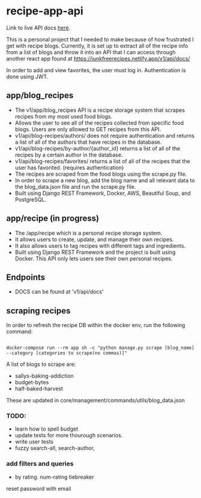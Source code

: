 # recipe-app-api

Link to live API docs [here](https://junkfreerecipes.netlify.app/v1/api/docs/).

This is a personal project that I needed to make because of how frustrated I get with recipe blogs. Currently, it is set up to extract all of the recipe info from a list of blogs and throw it into an API that I can access through another react app found at https://junkfreerecipes.netlify.app/v1/api/docs/

In order to add and view favorites, the user must log in. Authentication is done using JWT.

## app/blog_recipes

- The v1/app/blog_recipes API is a recipe storage system that scrapes recipes from my most used food blogs.
- Allows the user to see all of the recipes collected from specific food blogs. Users are only allowed to GET recipes from this API.
- v1/api/blog-recipes/authors/ does not require authentication and returns a list of all of the authors that have recipes in the database.
- v1/api/blog-recipes/by-author/{author_id} returns a list of all of the recipes by a certain author in the database.
- v1/api/blog-recipes/favorites/ returns a list of all of the recipes that the user has favorited. (requires authentication)
- The recipes are scraped from the food blogs using the scrape.py file.
- In order to scrape a new blog, add the blog name and all relevant data to the blog_data.json file and run the scrape.py file.
- Built using Django REST Framework, Docker, AWS, Beautiful Soup, and PostgreSQL.

## app/recipe (in progress)

- The /app/recipe which is a personal recipe storage system.
- It allows users to create, update, and manage their own recipes.
- It also allows users to tag recipes with different tags and ingredients.
- Built using Django REST Framework and the project is built using Docker. This API only lets users see their own personal recipes.

## Endpoints

- DOCS can be found at 'v1/api/docs'

## scraping recipes

In order to refresh the recipe DB within the docker env, run the following command:

```

docker-compose run --rm app sh -c "python manage.py scrape [blog_name] --category [categories to scrape(no commas)]"

```

A list of blogs to scrape are:

- sallys-baking-addiction
- budget-bytes
- half-baked-harvest

These are updated in core/management/commands/utils/blog_data.json

### TODO:

- learn how to spell budget
- update tests for more thourough scenarios.
- write user tests
- fuzzy search-all, search-author,

### add filters and queries

- by rating. num-rating tiebreaker

reset password with email
